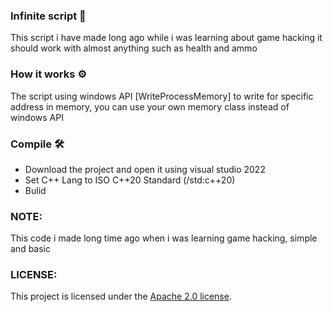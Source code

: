 ### Infinite script 👀
This script i have made long ago while i was learning about game hacking
it should work with almost anything such as health and ammo

### How it works ⚙ 
The script using windows API [WriteProcessMemory] to write for specific address in memory,
you can use your own memory class instead of windows API 

### Compile 🛠
- Download the project and open it using visual studio 2022
- Set C++ Lang to ISO C++20 Standard (/std:c++20)
- Bulid

### NOTE:
This code i made long time ago when i was learning game hacking, simple and basic
### LICENSE:
This project is licensed under the [Apache 2.0 license](https://github.com/Mes2d/infinite/blob/main/LICENSE).
